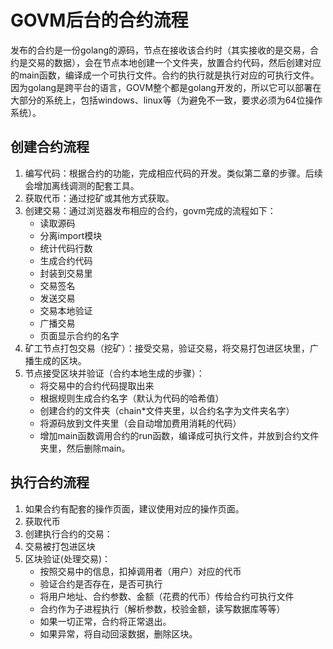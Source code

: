 # GOVM后台的合约流程

发布的合约是一份golang的源码，节点在接收该合约时（其实接收的是交易，合约是交易的数据），会在节点本地创建一个文件夹，放置合约代码，然后创建对应的main函数，编译成一个可执行文件。合约的执行就是执行对应的可执行文件。  
因为golang是跨平台的语言，GOVM整个都是golang开发的，所以它可以部署在大部分的系统上，包括windows、linux等（为避免不一致，要求必须为64位操作系统）。  

## 创建合约流程

1. 编写代码：根据合约的功能，完成相应代码的开发。类似第二章的步骤。后续会增加离线调测的配套工具。
2. 获取代币：通过挖矿或其他方式获取。
3. 创建交易：通过浏览器发布相应的合约，govm完成的流程如下：
   * 读取源码
   * 分离import模块
   * 统计代码行数
   * 生成合约代码
   * 封装到交易里
   * 交易签名
   * 发送交易
   * 交易本地验证
   * 广播交易
   * 页面显示合约的名字
4. 矿工节点打包交易（挖矿）：接受交易，验证交易，将交易打包进区块里，广播生成的区块。
5. 节点接受区块并验证（合约本地生成的步骤）：
   * 将交易中的合约代码提取出来
   * 根据规则生成合约名字（默认为代码的哈希值）
   * 创建合约的文件夹（chain*文件夹里，以合约名字为文件夹名字）
   * 将源码放到文件夹里（会自动增加费用消耗的代码）
   * 增加main函数调用合约的run函数，编译成可执行文件，并放到合约文件夹里，然后删除main。

## 执行合约流程

1. 如果合约有配套的操作页面，建议使用对应的操作页面。
1. 获取代币
1. 创建执行合约的交易：
1. 交易被打包进区块
1. 区块验证(处理交易)：
   * 按照交易中的信息，扣掉调用者（用户）对应的代币
   * 验证合约是否存在，是否可执行
   * 将用户地址、合约参数、金额（花费的代币）传给合约可执行文件
   * 合约作为子进程执行（解析参数，校验金额，读写数据库等等）
   * 如果一切正常，合约将正常退出。
   * 如果异常，将自动回滚数据，删除区块。
